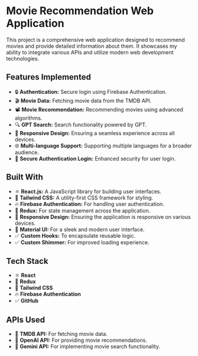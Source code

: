 # Movie Recommendation Web Application

This project is a comprehensive web application designed to recommend movies and provide detailed information about them. It showcases my ability to integrate various APIs and utilize modern web development technologies.

## Features Implemented

- 🔒 **Authentication:** Secure login using Firebase Authentication.
- 🎬 **Movie Data:** Fetching movie data from the TMDB API.
- 📽️ **Movie Recommendation:** Recommending movies using advanced algorithms.
- 🔍 **GPT Search:** Search functionality powered by GPT.
- 📱 **Responsive Design:** Ensuring a seamless experience across all devices.
- 🌐 **Multi-language Support:** Supporting multiple languages for a broader audience.
- 🔐 **Secure Authentication Login:** Enhanced security for user login.

## Built With

- ⚛️ **React.js:** A JavaScript library for building user interfaces.
- 🎨 **Tailwind CSS:** A utility-first CSS framework for styling.
- 🔥 **Firebase Authentication:** For handling user authentication.
- 🔄 **Redux:** For state management across the application.
- 📱 **Responsive Design:** Ensuring the application is responsive on various devices.
- 🎨 **Material UI:** For a sleek and modern user interface.
- ✅ **Custom Hooks:** To encapsulate reusable logic.
- ✅ **Custom Shimmer:** For improved loading experience.

## Tech Stack

- ⚛️ **React**
- 🔄 **Redux**
- 🎨 **Tailwind CSS**
- 🔥 **Firebase Authentication**
- ✅ **GitHub**

## APIs Used

- 🎥 **TMDB API:** For fetching movie data.
- 🧠 **OpenAI API:** For providing movie recommendations.
- 🔎 **Gemini API:** For implementing movie search functionality.
